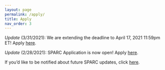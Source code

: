 ```yaml
---
layout: page
permalink: /apply/
title: Apply
nav_order: 3
---
```

*Update* (3/31/2021): We are extending the deadline to April 17, 2021 11:59pm ET! Apply [here](https://docs.google.com/forms/d/e/1FAIpQLSdbSt9kIszhEf8QmyUrGupfQaf6OM9p-poRxj22l0HuUWQhgA/viewform).

*Update* (2/28/2021): SPARC Application is now open! Apply [here](https://docs.google.com/forms/d/e/1FAIpQLSdbSt9kIszhEf8QmyUrGupfQaf6OM9p-poRxj22l0HuUWQhgA/viewform).

If you’d like to be notified about future SPARC updates, click [here](https://forms.gle/FvDGq3YZtVtdnY8Q8).
